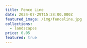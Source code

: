 ```yaml
---
title: Fence Line
date: 2024-07-29T15:28:00.000Z
featured_image: /img/fenceline.jpg
collections:
  - landscapes
price: 0.05
featured: true
---
```


